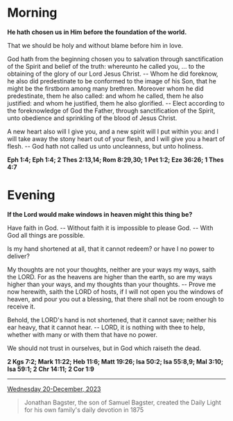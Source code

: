 # Morning

**He hath chosen us in Him before the foundation of the world.**
 
That we should be holy and without blame before him in love.
 
God hath from the beginning chosen you to salvation through sanctification of the Spirit and belief of the truth: whereunto he called you, ... to the obtaining of the glory of our Lord Jesus Christ. -- Whom he did foreknow, he also did predestinate to be conformed to the image of his Son, that he might be the firstborn among many brethren. Moreover whom he did predestinate, them he also called: and whom he called, them he also justified: and whom he justified, them he also glorified. -- Elect according to the foreknowledge of God the Father, through sanctification of the Spirit, unto obedience and sprinkling of the blood of Jesus Christ.
 
A new heart also will I give you, and a new spirit will I put within you: and I will take away the stony heart out of your flesh, and I will give you a heart of flesh. -- God hath not called us unto uncleanness, but unto holiness.  

**Eph 1:4; Eph 1:4; 2 Thes 2:13,14; Rom 8:29,30; 1 Pet 1:2; Eze 36:26; 1 Thes 4:7**

# Evening

**If the Lord would make windows in heaven might this thing be?**
 
Have faith in God. -- Without faith it is impossible to please God. -- With God all things are possible.
 
Is my hand shortened at all, that it cannot redeem? or have I no power to deliver?
 
My thoughts are not your thoughts, neither are your ways my ways, saith the LORD. For as the heavens are higher than the earth, so are my ways higher than your ways, and my thoughts than your thoughts. -- Prove me now herewith, saith the LORD of hosts, if I will not open you the windows of heaven, and pour you out a blessing, that there shall not be room enough to receive it.
 
Behold, the LORD's hand is not shortened, that it cannot save; neither his ear heavy, that it cannot hear. -- LORD, it is nothing with thee to help, whether with many or with them that have no power.
 
We should not trust in ourselves, but in God which raiseth the dead.  

**2 Kgs 7:2; Mark 11:22; Heb 11:6; Matt 19:26; Isa 50:2; Isa 55:8,9; Mal 3:10; Isa 59:1; 2 Chr 14:11; 2 Cor 1:9**

---

[Wednesday 20-December, 2023](https://t.me/s/daily_light)

> Jonathan Bagster, the son of Samuel Bagster, created the Daily Light for his own family's daily devotion in 1875

